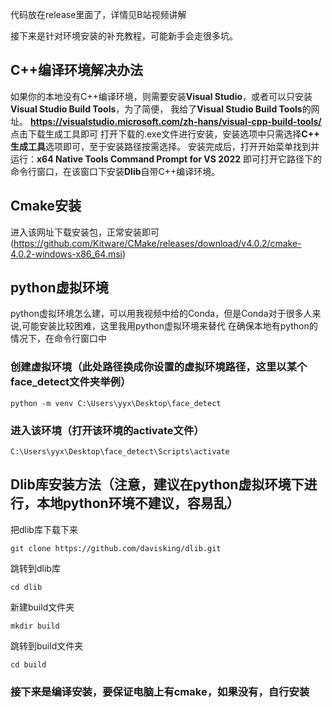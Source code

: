 代码放在release里面了，详情见B站视频讲解

接下来是针对环境安装的补充教程，可能新手会走很多坑。

## C++编译环境解决办法
如果你的本地没有C++编译环境，则需要安装**Visual Studio**，或者可以只安装**Visual Studio Build Tools**，为了简便， 我给了**Visual Studio Build Tools**的网址。
**https://visualstudio.microsoft.com/zh-hans/visual-cpp-build-tools/**
点击下载生成工具即可
打开下载的.exe文件进行安装，安装选项中只需选择**C++ 生成工具**选项即可，至于安装路径按需选择。
安装完成后，打开开始菜单找到并运行：**x64 Native Tools Command Prompt for VS 2022**
即可打开它路径下的命令行窗口，在该窗口下安装**Dlib**自带C++编译环境。

## Cmake安装
进入该网址下载安装包，正常安装即可
(https://github.com/Kitware/CMake/releases/download/v4.0.2/cmake-4.0.2-windows-x86_64.msi)

## python虚拟环境
python虚拟环境怎么建，可以用我视频中给的Conda，但是Conda对于很多人来说,可能安装比较困难，这里我用python虚拟环境来替代
在确保本地有python的情况下，在命令行窗口中
### 创建虚拟环境（此处路径换成你设置的虚拟环境路径，这里以某个face_detect文件夹举例）
```
python -m venv C:\Users\yyx\Desktop\face_detect
```
### 进入该环境（打开该环境的activate文件）
```
C:\Users\yyx\Desktop\face_detect\Scripts\activate
```

## Dlib库安装方法（注意，建议在python虚拟环境下进行，本地python环境不建议，容易乱）
把dlib库下载下来
```
git clone https://github.com/davisking/dlib.git
```
跳转到dlib库
```
cd dlib
```
新建build文件夹
```
mkdir build
```
跳转到build文件夹
```
cd build
```
### 接下来是编译安装，要保证电脑上有cmake，如果没有，自行安装
